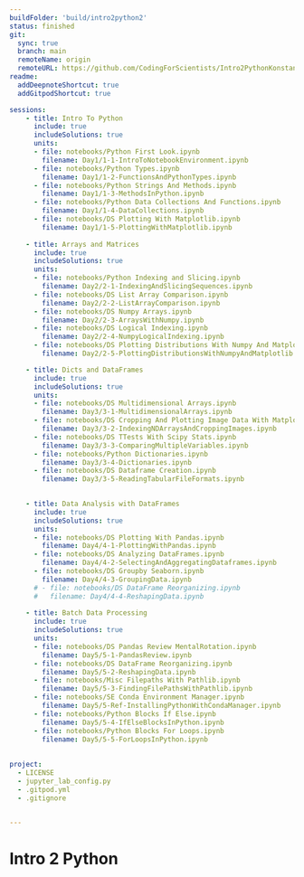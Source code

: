 ```yaml
---
buildFolder: 'build/intro2python2'
status: finished
git:
  sync: true
  branch: main
  remoteName: origin
  remoteURL: https://github.com/CodingForScientists/Intro2PythonKonstanz2022
readme:
  addDeepnoteShortcut: true
  addGitpodShortcut: true

sessions:
    - title: Intro To Python
      include: true
      includeSolutions: true
      units:
      - file: notebooks/Python First Look.ipynb
        filename: Day1/1-1-IntroToNotebookEnvironment.ipynb
      - file: notebooks/Python Types.ipynb
        filename: Day1/1-2-FunctionsAndPythonTypes.ipynb
      - file: notebooks/Python Strings And Methods.ipynb
        filename: Day1/1-3-MethodsInPython.ipynb        
      - file: notebooks/Python Data Collections And Functions.ipynb
        filename: Day1/1-4-DataCollections.ipynb
      - file: notebooks/DS Plotting With Matplotlib.ipynb
        filename: Day1/1-5-PlottingWithMatplotlib.ipynb
    
    - title: Arrays and Matrices
      include: true
      includeSolutions: true
      units:
      - file: notebooks/Python Indexing and Slicing.ipynb
        filename: Day2/2-1-IndexingAndSlicingSequences.ipynb
      - file: notebooks/DS List Array Comparison.ipynb
        filename: Day2/2-2-ListArrayComparison.ipynb
      - file: notebooks/DS Numpy Arrays.ipynb
        filename: Day2/2-3-ArraysWithNumpy.ipynb
      - file: notebooks/DS Logical Indexing.ipynb
        filename: Day2/2-4-NumpyLogicalIndexing.ipynb
      - file: notebooks/DS Plotting Distributions With Numpy And Matplotlib.ipynb
        filename: Day2/2-5-PlottingDistributionsWithNumpyAndMatplotlib.ipynb

    - title: Dicts and DataFrames
      include: true
      includeSolutions: true
      units:
      - file: notebooks/DS Multidimensional Arrays.ipynb
        filename: Day3/3-1-MultidimensionalArrays.ipynb
      - file: notebooks/DS Cropping And Plotting Image Data With Matplotlib.ipynb
        filename: Day3/3-2-IndexingNDArraysAndCroppingImages.ipynb
      - file: notebooks/DS TTests With Scipy Stats.ipynb
        filename: Day3/3-3-ComparingMultipleVariables.ipynb
      - file: notebooks/Python Dictionaries.ipynb
        filename: Day3/3-4-Dictionaries.ipynb
      - file: notebooks/DS Dataframe Creation.ipynb
        filename: Day3/3-5-ReadingTabularFileFormats.ipynb
      

    - title: Data Analysis with DataFrames
      include: true
      includeSolutions: true
      units:
      - file: notebooks/DS Plotting With Pandas.ipynb
        filename: Day4/4-1-PlottingWithPandas.ipynb
      - file: notebooks/DS Analyzing DataFrames.ipynb
        filename: Day4/4-2-SelectingAndAggregatingDataframes.ipynb
      - file: notebooks/DS Groupby Seaborn.ipynb
        filename: Day4/4-3-GroupingData.ipynb
      # - file: notebooks/DS DataFrame Reorganizing.ipynb
      #   filename: Day4/4-4-ReshapingData.ipynb
    
    - title: Batch Data Processing
      include: true
      includeSolutions: true
      units:
      - file: notebooks/DS Pandas Review MentalRotation.ipynb
        filename: Day5/5-1-PandasReview.ipynb
      - file: notebooks/DS DataFrame Reorganizing.ipynb
        filename: Day5/5-2-ReshapingData.ipynb
      - file: notebooks/Misc Filepaths With Pathlib.ipynb
        filename: Day5/5-3-FindingFilePathsWithPathlib.ipynb
      - file: notebooks/SE Conda Environment Manager.ipynb
        filename: Day5/5-Ref-InstallingPythonWithCondaManager.ipynb
      - file: notebooks/Python Blocks If Else.ipynb
        filename: Day5/5-4-IfElseBlocksInPython.ipynb
      - file: notebooks/Python Blocks For Loops.ipynb
        filename: Day5/5-5-ForLoopsInPython.ipynb
      
      
project:
  - LICENSE
  - jupyter_lab_config.py
  - .gitpod.yml
  - .gitignore
  

---
```




# Intro 2 Python
